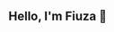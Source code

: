 
## Hello, I'm Fiuza 👋 
 
<div align="center"
 <a href="https://github.com/giifiuza"></a>
 <!---<img height="170em" src="https://github-readme-stats.vercel.app/api/top-langs/?username=giifiuza&layout=compact&langs_count=7&theme=radical"/>
 
 <img height="170em" src="https://github-readme-stats.vercel.app/api?username=giifiuza&show_icons=true&theme=radical&include_all_commits=true&count_private=true"/>
</div>

<div align="center">
 
  ![Snake animation](https://github.com/giifiuza/giifiuza/blob/output/github-contribution-grid-snake.svg)

</div>
